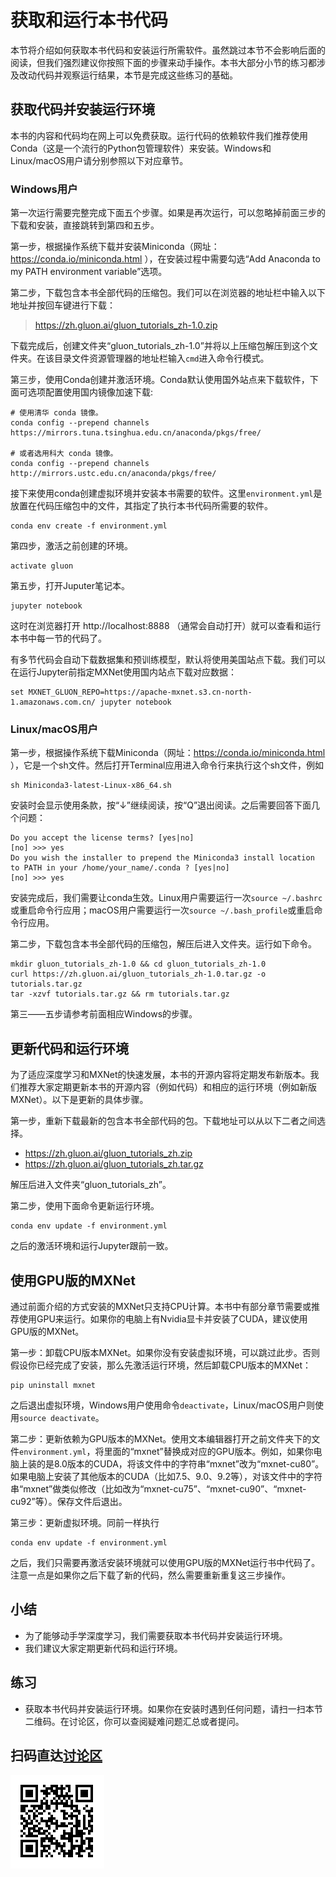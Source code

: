 # 获取和运行本书代码

本节将介绍如何获取本书代码和安装运行所需软件。虽然跳过本节不会影响后面的阅读，但我们强烈建议你按照下面的步骤来动手操作。本书大部分小节的练习都涉及改动代码并观察运行结果，本节是完成这些练习的基础。

## 获取代码并安装运行环境

本书的内容和代码均在网上可以免费获取。运行代码的依赖软件我们推荐使用Conda（这是一个流行的Python包管理软件）来安装。Windows和Linux/macOS用户请分别参照以下对应章节。

### Windows用户

第一次运行需要完整完成下面五个步骤。如果是再次运行，可以忽略掉前面三步的下载和安装，直接跳转到第四和五步。

第一步，根据操作系统下载并安装Miniconda（网址：https://conda.io/miniconda.html ），在安装过程中需要勾选“Add Anaconda to my PATH environment variable”选项。

第二步，下载包含本书全部代码的压缩包。我们可以在浏览器的地址栏中输入以下地址并按回车键进行下载：

> https://zh.gluon.ai/gluon_tutorials_zh-1.0.zip

下载完成后，创建文件夹“gluon_tutorials_zh-1.0”并将以上压缩包解压到这个文件夹。在该目录文件资源管理器的地址栏输入`cmd`进入命令行模式。

第三步，使用Conda创建并激活环境。Conda默认使用国外站点来下载软件，下面可选项配置使用国内镜像加速下载:

```{.python .input}
# 使用清华 conda 镜像。
conda config --prepend channels https://mirrors.tuna.tsinghua.edu.cn/anaconda/pkgs/free/

# 或者选用科大 conda 镜像。
conda config --prepend channels http://mirrors.ustc.edu.cn/anaconda/pkgs/free/
```

接下来使用conda创建虚拟环境并安装本书需要的软件。这里`environment.yml`是放置在代码压缩包中的文件，其指定了执行本书代码所需要的软件。

```{.python .input}
conda env create -f environment.yml
```

第四步，激活之前创建的环境。

```{.python .input}
activate gluon
```

第五步，打开Juputer笔记本。

```{.python .input}
jupyter notebook
```

这时在浏览器打开 http://localhost:8888 （通常会自动打开）就可以查看和运行本书中每一节的代码了。

有多节代码会自动下载数据集和预训练模型，默认将使用美国站点下载。我们可以在运行Jupyter前指定MXNet使用国内站点下载对应数据：

```{.python .input}
set MXNET_GLUON_REPO=https://apache-mxnet.s3.cn-north-1.amazonaws.com.cn/ jupyter notebook
```

### Linux/macOS用户

第一步，根据操作系统下载Miniconda（网址：https://conda.io/miniconda.html ），它是一个sh文件。然后打开Terminal应用进入命令行来执行这个sh文件，例如

```{.python .input}
sh Miniconda3-latest-Linux-x86_64.sh
```

安装时会显示使用条款，按“↓”继续阅读，按“Q”退出阅读。之后需要回答下面几个问题：

```{.python .input}
Do you accept the license terms? [yes|no]
[no] >>> yes
Do you wish the installer to prepend the Miniconda3 install location
to PATH in your /home/your_name/.conda ? [yes|no]
[no] >>> yes
```

安装完成后，我们需要让conda生效。Linux用户需要运行一次`source ~/.bashrc`或重启命令行应用；macOS用户需要运行一次`source ~/.bash_profile`或重启命令行应用。

第二步，下载包含本书全部代码的压缩包，解压后进入文件夹。运行如下命令。

```{.python .input}
mkdir gluon_tutorials_zh-1.0 && cd gluon_tutorials_zh-1.0
curl https://zh.gluon.ai/gluon_tutorials_zh-1.0.tar.gz -o tutorials.tar.gz
tar -xzvf tutorials.tar.gz && rm tutorials.tar.gz
```

第三——五步请参考前面相应Windows的步骤。

## 更新代码和运行环境

为了适应深度学习和MXNet的快速发展，本书的开源内容将定期发布新版本。我们推荐大家定期更新本书的开源内容（例如代码）和相应的运行环境（例如新版MXNet）。以下是更新的具体步骤。

第一步，重新下载最新的包含本书全部代码的包。下载地址可以从以下二者之间选择。

* https://zh.gluon.ai/gluon_tutorials_zh.zip
* https://zh.gluon.ai/gluon_tutorials_zh.tar.gz

解压后进入文件夹“gluon_tutorials_zh”。

第二步，使用下面命令更新运行环境。

```{.python .input}
conda env update -f environment.yml
```

之后的激活环境和运行Jupyter跟前一致。

## 使用GPU版的MXNet

通过前面介绍的方式安装的MXNet只支持CPU计算。本书中有部分章节需要或推荐使用GPU来运行。如果你的电脑上有Nvidia显卡并安装了CUDA，建议使用GPU版的MXNet。

第一步：卸载CPU版本MXNet。如果你没有安装虚拟环境，可以跳过此步。否则假设你已经完成了安装，那么先激活运行环境，然后卸载CPU版本的MXNet：

```{.python .input}
pip uninstall mxnet
```

之后退出虚拟环境，Windows用户使用命令`deactivate`，Linux/macOS用户则使用`source deactivate`。

第二步：更新依赖为GPU版本的MXNet。使用文本编辑器打开之前文件夹下的文件`environment.yml`，将里面的“mxnet”替换成对应的GPU版本。例如，如果你电脑上装的是8.0版本的CUDA，将该文件中的字符串“mxnet”改为“mxnet-cu80”。如果电脑上安装了其他版本的CUDA（比如7.5、9.0、9.2等），对该文件中的字符串“mxnet”做类似修改（比如改为“mxnet-cu75”、“mxnet-cu90”、“mxnet-cu92”等）。保存文件后退出。


第三步：更新虚拟环境。同前一样执行

```{.python .input}
conda env update -f environment.yml
```

之后，我们只需要再激活安装环境就可以使用GPU版的MXNet运行书中代码了。注意一点是如果你之后下载了新的代码，然么需要重新重复这三步操作。

## 小结

* 为了能够动手学深度学习，我们需要获取本书代码并安装运行环境。
* 我们建议大家定期更新代码和运行环境。

## 练习

* 获取本书代码并安装运行环境。如果你在安装时遇到任何问题，请扫一扫本节二维码。在讨论区，你可以查阅疑难问题汇总或者提问。

## 扫码直达[讨论区](https://discuss.gluon.ai/t/topic/249)

![](../img/qr_install.svg)

